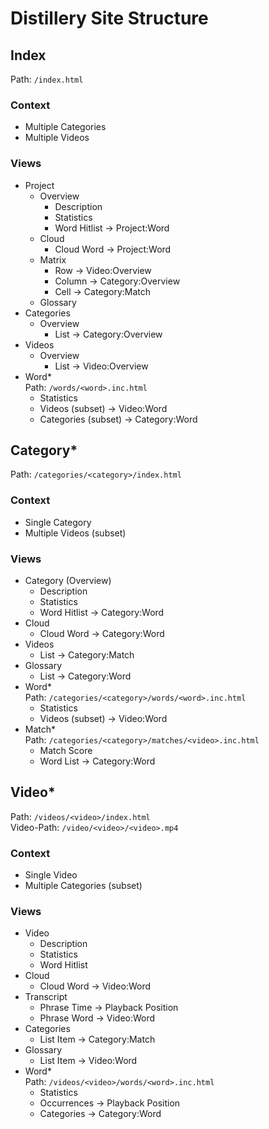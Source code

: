 Distillery Site Structure
=========================

## Index
Path: `/index.html`
### Context
* Multiple Categories
* Multiple Videos
### Views
* Project
	* Overview
		* Description
		* Statistics
		* Word Hitlist -> Project:Word
	* Cloud
		* Cloud Word -> Project:Word 
	* Matrix
		* Row -> Video:Overview
		* Column -> Category:Overview
		* Cell -> Category:Match 
	* Glossary
* Categories
	* Overview 
		* List -> Category:Overview
* Videos
	* Overview	
		* List -> Video:Overview
* Word*  
  Path: `/words/<word>.inc.html`
	* Statistics
	* Videos (subset) -> Video:Word
	* Categories (subset) -> Category:Word

## Category*
Path: `/categories/<category>/index.html`
### Context
* Single Category
* Multiple Videos (subset)
### Views
* Category (Overview)
	* Description
	* Statistics
	* Word Hitlist -> Category:Word
* Cloud
	* Cloud Word -> Category:Word
* Videos
	* List -> Category:Match
* Glossary
	* List -> Category:Word
* Word*  
  Path: `/categories/<category>/words/<word>.inc.html`
	* Statistics
	* Videos (subset) -> Video:Word
* Match*  
  Path: `/categories/<category>/matches/<video>.inc.html`
	* Match Score
	* Word List -> Category:Word

## Video*
Path: `/videos/<video>/index.html`  
Video-Path: `/video/<video>/<video>.mp4`
### Context
* Single Video
* Multiple Categories (subset)
### Views
* Video
	* Description
	* Statistics
	* Word Hitlist
* Cloud
	* Cloud Word -> Video:Word 
* Transcript
	* Phrase Time -> Playback Position
	* Phrase Word -> Video:Word
* Categories
	* List Item -> Category:Match
* Glossary
	* List Item -> Video:Word
* Word*  
  Path: `/videos/<video>/words/<word>.inc.html`
	* Statistics
	* Occurrences -> Playback Position
	* Categories -> Category:Word

